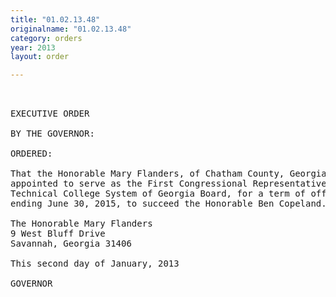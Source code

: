 ```yaml
---
title: "01.02.13.48"
originalname: "01.02.13.48"
category: orders
year: 2013
layout: order

---
```

<pre>
 

EXECUTIVE ORDER

BY THE GOVERNOR:

ORDERED:

That the Honorable Mary Flanders, of Chatham County, Georgia, is
appointed to serve as the First Congressional Representative on the
Technical College System of Georgia Board, for a term of office
ending June 30, 2015, to succeed the Honorable Ben Copeland.

The Honorable Mary Flanders
9 West Bluff Drive
Savannah, Georgia 31406

This second day of January, 2013

GOVERNOR

</pre>

